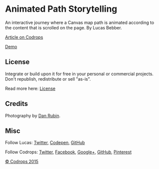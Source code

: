 # Animated Path Storytelling

An interactive journey where a Canvas map path is animated according to the content that is scrolled on the page. By Lucas Bebber.

[Article on Codrops](http://tympanus.net/codrops/?p=25667)

[Demo](http://tympanus.net/Tutorials/StorytellingMap/)

## License

Integrate or build upon it for free in your personal or commercial projects. Don't republish, redistribute or sell "as-is". 

Read more here: [License](http://tympanus.net/codrops/licensing/)

## Credits

Photography by [Dan Rubin](http://instagram.com/danrubin/).

## Misc

Follow Lucas: [Twitter](https://twitter.com/lucasbebber), [Codepen](http://codepen.io/lbebber/), [GitHub](https://github.com/lbebber)

Follow Codrops: [Twitter](http://www.twitter.com/codrops), [Facebook](http://www.facebook.com/pages/Codrops/159107397912), [Google+](https://plus.google.com/101095823814290637419), [GitHub](https://github.com/codrops), [Pinterest](http://www.pinterest.com/codrops/)

[© Codrops 2015](http://www.codrops.com)





